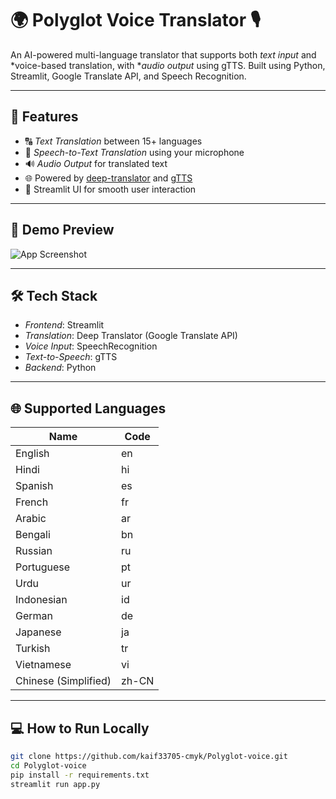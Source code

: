 # 🌍 Polyglot Voice Translator 🎙

An AI-powered multi-language translator that supports both *text input* and *voice-based translation, with **audio output* using gTTS. Built using Python, Streamlit, Google Translate API, and Speech Recognition.

---

## 🚀 Features

- 🔠 *Text Translation* between 15+ languages
- 🎤 *Speech-to-Text Translation* using your microphone
- 🔊 *Audio Output* for translated text
- 🌐 Powered by [deep-translator](https://pypi.org/project/deep-translator/) and [gTTS](https://pypi.org/project/gTTS/)
- 🧠 Streamlit UI for smooth user interaction

---

## 📸 Demo Preview

![App Screenshot](https://via.placeholder.com/800x400.png?text=Polyglot+Voice+Demo)

---

## 🛠 Tech Stack

- *Frontend*: Streamlit
- *Translation*: Deep Translator (Google Translate API)
- *Voice Input*: SpeechRecognition
- *Text-to-Speech*: gTTS
- *Backend*: Python

---

## 🌐 Supported Languages

| Name              | Code   |
|-------------------|--------|
| English           | en     |
| Hindi             | hi     |
| Spanish           | es     |
| French            | fr     |
| Arabic            | ar     |
| Bengali           | bn     |
| Russian           | ru     |
| Portuguese        | pt     |
| Urdu              | ur     |
| Indonesian        | id     |
| German            | de     |
| Japanese          | ja     |
| Turkish           | tr     |
| Vietnamese        | vi     |
| Chinese (Simplified) | zh-CN |

---

## 💻 How to Run Locally

```bash
git clone https://github.com/kaif33705-cmyk/Polyglot-voice.git
cd Polyglot-voice
pip install -r requirements.txt
streamlit run app.py